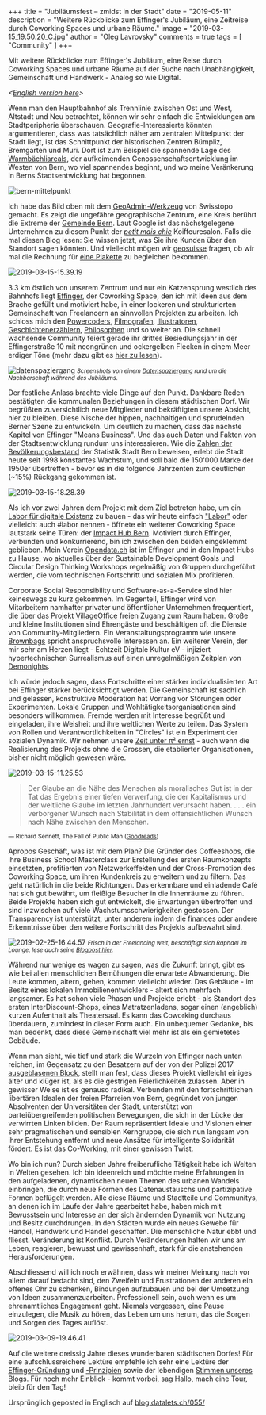 +++
title = "Jubiläumsfest – zmidst in der Stadt"
date = "2019-05-11"
description = "Weitere Rückblicke zum Effinger's Jubiläum, eine Zeitreise durch Coworking Spaces und urbane Räume."
image = "2019-03-15_19.50.20_C.jpg"
author = "Oleg Lavrovsky"
comments = true
tags = [ "Community" ]
+++

<div class="lead">
Mit weitere Rückblicke zum Effinger's Jubiläum, eine Reise durch Coworking Spaces und urbane Räume auf der Suche nach Unabhängigkeit, Gemeinschaft und Handwerk - Analog so wie Digital.
</div>

_<[English version here](https://blog.datalets.ch/055)>_

Wenn man den Hauptbahnhof als Trennlinie zwischen Ost und West, Altstadt und Neu betrachtet, können wir sehr einfach die Entwicklungen am Stadtperipherie überschauen. Geografie-Interessierte könnten argumentieren, dass was tatsächlich näher am zentralen Mittelpunkt der Stadt liegt, ist das Schnittpunkt der historischen Zentren Bümpliz, Bremgarten und Muri. Dort ist zum Beispiel die spannende Lage des [Warmbächliareals](https://www.warmbaechli.ch/), der aufkeimenden Genossenschaftsentwicklung im Westen von Bern, wo viel spannendes beginnt, und wo meine Veränkerung in Berns Stadtsentwicklung hat begonnen.

![bern-mittelpunkt](https://blog.datalets.ch/content/images/2019/03/bern-mittelpunkt.jpg)

Ich habe das Bild oben mit dem [GeoAdmin-Werkzeug](https://s.geo.admin.ch/80bb687158)  von Swisstopo gemacht. Es zeigt die ungefähre geographische Zentrum, eine Kreis berührt die Extreme der [Gemeinde Bern](https://map.geo.admin.ch/?lang=en&topic=ech&bgLayer=ch.swisstopo.pixelkarte-farbe&layers=ch.swisstopo.swissboundaries3d-gemeinde-flaeche.fill,ch.swisstopo.zeitreihen,ch.bfs.gebaeude_wohnungs_register,ch.bav.haltestellen-oev,ch.swisstopo.swisstlm3d-wanderwege&layers_visibility=true,false,false,false,false&layers_timestamp=,18641231,,,). Laut Google ist das nächstgelegene Unternehmen zu diesem Punkt der _[petit mais chic](http://www.petitmaischic.com/)_ Koiffeuresalon. Falls die mal diesen Blog lesen: Sie wissen jetzt, was Sie ihre Kunden über den Standort sagen könnten. Und vielleicht mögen wir [geosuisse](http://www.wandersite.ch/geographischer_mittelpunkt.html) fragen, ob wir mal die Rechnung für [eine Plakette](http://www.wandersite.ch/geosuisse_BE.jpg) zu begleichen bekommen.

![2019-03-15-15.39.19](https://blog.datalets.ch/content/images/2019/03/2019-03-15-15.39.19.jpg)

3.3 km östlich von unserem Zentrum und nur ein Katzensprung westlich des Bahnhofs liegt [Effinger](https://effinger.ch), der Coworking Space, den ich mit Ideen aus dem Brache gefüllt und motiviert habe, in einer lockeren und strukturierten Gemeinschaft von Freelancern an sinnvollen Projekten zu arbeiten. Ich schloss mich den [Powercoders](https://blog.datalets.ch/030/), [Filmografen](https://movingwater.ch/), [Illustratoren](https://blog.datalets.ch/032/), [Geschichtenerzählern](https://www.effinger.ch/blog/kurtli-hilft-uns-beim-storytelling/), [Philosophen](https://www.effinger.ch/blog/open-debate-direkte-demokratie-verbindet/) und so weiter an. Die schnell wachsende Community feiert gerade ihr drittes Besiedlungsjahr in der Effingerstraße 10 mit neongrünen und ockergelben Flecken in einem Meer erdiger Töne (mehr dazu gibt es [hier zu lesen](https://www.effinger.ch/blog/jubilaeumsfest-der-ausbruch-in-bildern/)).

![datenspaziergang](https://blog.datalets.ch/content/images/2019/05/datenspaziergang.jpg)
<small>_Screenshots von einem [Datenspaziergang](https://slack-files.com/T031CHQFJ-FFQBE9M8X-d1bdc48cb0) rund um die Nachbarschaft während des Jubiläums._</small>

Der festliche Anlass brachte viele Dinge auf den Punkt. Dankbare Reden bestätigten die kommunalen Beziehungen in diesem städtischen Dorf. Wir begrüßten zuversichtlich neue Mitglieder und bekräftigten unsere Absicht, hier zu bleiben. Diese Nische der hippen, nachhaltigen und sprudelnden Berner Szene zu entwickeln. Um deutlich zu machen, dass das nächste Kapitel von Effinger "Means Business". Und das auch Daten und Fakten von der Stadtsentwicklung rundum uns interessieren. Wie die [Zahlen der Bevölkerungsbestand](https://www.bern.ch/themen/stadt-recht-und-politik/bern-in-zahlen/katost/01bev) der Statistik Stadt Bern beweisen, erlebt die Stadt heute seit 1998 konstantes Wachstum, und soll bald die 150'000 Marke der 1950er übertreffen - bevor es in die folgende Jahrzenten zum deutlichen (~15%) Rückgang gekommen ist.

![2019-03-15-18.28.39](https://blog.datalets.ch/content/images/2019/03/2019-03-15-18.28.39.jpg)

Als ich vor zwei Jahren dem Projekt mit dem Ziel betreten habe, um ein [Labor für digitale Existenz](https://blog.datalets.ch/e-0010/) zu bauen - das wir heute einfach ["Labor"](https://www.effinger.ch/raeume/labor/) oder vielleicht auch #labor nennen - öffnete ein weiterer Coworking Space lautstark seine Türen: der [Impact Hub Bern](https://bern.impacthub.net/). Motiviert durch Effinger, verbunden und konkurrierend, bin ich zwischen den beiden eingeklemmt geblieben. Mein Verein [Opendata.ch](https://opendata.ch) ist im Effinger und in den Impact Hubs zu Hause, wo aktuelles über der Sustainable Development Goals und Circular Design Thinking Workshops regelmäßig von Gruppen durchgeführt werden, die vom technischen Fortschritt und sozialen Mix profitieren.

Corporate Social Responsibility und Software-as-a-Service sind hier keineswegs zu kurz gekommen. Im Gegenteil, Effinger wird von Mitarbeitern namhafter privater und öffentlicher Unternehmen frequentiert, die über das Projekt [VillageOffice](https://villageoffice.ch/en/) freien Zugang zum Raum haben. Große und kleine Institutionen sind Ehrengäste und beschäftigen oft die Dienste von Community-Mitgliedern. Ein Veranstaltungsprogramm wie unsere [Brownbags](https://effinger.ch/brownbag) spricht anspruchsvolle Interessen an. Ein weiterer Verein, der mir sehr am Herzen liegt - Echtzeit Digitale Kultur eV - injiziert hypertechnischen Surrealismus auf einen unregelmäßigen Zeitplan von [Demonights](https://blog.datalets.ch/031/).

Ich würde jedoch sagen, dass Fortschritte einer stärker individualisierten Art bei Effinger stärker berücksichtigt werden. Die Gemeinschaft ist sachlich und gelassen, konstruktive Moderation hat Vorrang vor Störungen oder Experimenten. Lokale Gruppen und Wohltätigkeitsorganisationen sind besonders willkommen. Fremde werden mit Interesse begrüßt und eingeladen, ihre Weisheit und ihre weltlichen Werte zu teilen. Das System von Rollen und Verantwortlichkeiten in "Circles" ist ein Experiment der sozialen Dynamik. Wir nehmen unsere [Zeit unter π² ernst](https://www.effinger.ch/blog/lego-und-pi-quadrat-prozent/) - auch wenn die Realisierung des Projekts ohne die Grossen, die etablierter Organisationen, bisher nicht möglich gewesen wäre.

![2019-03-15-11.25.53](https://blog.datalets.ch/content/images/2019/03/2019-03-15-11.25.53.jpg)

> Der Glaube an die Nähe des Menschen als moralisches Gut ist in der Tat das Ergebnis einer tiefen Verwerfung, die der Kapitalismus und der weltliche Glaube im letzten Jahrhundert verursacht haben. ..... ein verborgener Wunsch nach Stabilität in dem offensichtlichen Wunsch nach Nähe zwischen den Menschen. 

<small>― Richard Sennett, The Fall of Public Man ([Goodreads](https://www.goodreads.com/work/quotes/2044624-the-fall-of-public-man))</small>

Apropos Geschäft, was ist mit dem Plan? Die Gründer des Coffeeshops, die ihre Business School Masterclass zur Erstellung des ersten Raumkonzepts einsetzten, profitierten von Netzwerkeffekten und der Cross-Promotion des Coworking Space, um ihren Kundenkreis zu erweitern und zu filtern. Das geht natürlich in die beide Richtungen. Das erkennbare und einladende Café hat sich gut bewährt, um fleißige Besucher in die Innenräume zu führen. Beide Projekte haben sich gut entwickelt, die Erwartungen übertroffen und sind inzwischen auf viele Wachstumsschwierigkeiten gestossen. Der [Transparency](https://www.effinger.ch/grundsaetze/transparenz/) ist unterstützt, unter anderem indem die [finances](https://www.effinger.ch/finanzen/) oder andere Erkenntnisse über den weitere Fortschritt des Projekts aufbewahrt sind.

![2019-02-25-16.44.57](https://blog.datalets.ch/content/images/2019/03/2019-02-25-16.44.57.jpg)
<small>_Frisch in der Freelancing welt, beschäftigt sich Raphael im Lounge, lese auch seine [Blogpost hier](https://blog.datalets.ch/053/)._</small>

Während nur wenige es wagen zu sagen, was die Zukunft bringt, gibt es wie bei allen menschlichen Bemühungen die erwartete Abwanderung. Die Leute kommen, altern, gehen, kommen vielleicht wieder. Das Gebäude - im Besitz eines lokalen Immobilienentwicklers - altert sich mehrfach langsamer. Es hat schon viele Phasen und Projekte erlebt - als Standort des ersten InterDiscount-Shops, eines Matratzenladens, sogar einen (angeblich) kurzen Aufenthalt als Theatersaal. Es kann das Coworking durchaus überdauern, zumindest in dieser Form auch. Ein unbequemer Gedanke, bis man bedenkt, dass diese Gemeinschaft viel mehr ist als ein gemietetes Gebäude.

Wenn man sieht, wie tief und stark die Wurzeln von Effinger nach unten reichen, im Gegensatz zu den Besatzern auf der von der Polizei 2017 [ausgeblasenen Block](https://www.blick.ch/news/schweiz/bern/strassenschlacht-in-bern-besetzer-verteidigen-haus-mit-feuerwerkskoerper-id6262069.html), stellt man fest, dass dieses Projekt vielleicht einiges älter und klüger ist, als es die gestrigen Feierlichkeiten zulassen. Aber in gewisser Weise ist es genauso radikal. Verbunden mit den fortschrittlichen libertären Idealen der freien Pfarreien von Bern, gegründet von jungen Absolventen der Universitäten der Stadt, unterstützt von parteiübergreifenden politischen Bewegungen, die sich in der Lücke der verwirrten Linken bilden. Der Raum repräsentiert Ideale und Visionen einer sehr pragmatischen und sensiblen Kerngruppe, die sich nun langsam von ihrer Entstehung entfernt und neue Ansätze für intelligente Solidarität fördert. Es ist das Co-Working, mit einer gewissen Twist.

Wo bin ich nun? Durch sieben Jahre freiberufliche Tätigkeit habe ich Welten in Welten gesehen. Ich bin ideenreich und möchte meine Erfahrungen in den aufgeladenen, dynamischen neuen Themen des urbanen Wandels einbringen, die durch neue Formen des Datenaustauschs und partizipative Formen beflügelt werden. Alle diese Räume und Stadtteile und Communitys, an denen ich im Laufe der Jahre gearbeitet habe, haben mich mit Bewusstsein und Interesse an der sich ändernden Dynamik von Nutzung und Besitz durchdrungen. In den Städten wurde ein neues Gewebe für Handel, Handwerk und Handel geschaffen. Die menschliche Natur ebbt und fliesst. Veränderung ist Konflikt. Durch Veränderungen halten wir uns am Leben, reagieren, bewusst und gewissenhaft, stark für die anstehenden Herausforderungen.

Abschliessend will ich noch erwähnen, dass wir meiner Meinung nach vor allem darauf bedacht sind, den Zweifeln und Frustrationen der anderen ein offenes Ohr zu schenken, Bindungen aufzubauen und bei der Umsetzung von Ideen zusammenzuarbeiten. Professionell sein, auch wenn es um ehrenamtliches Engagement geht. Niemals vergessen, eine Pause einzulegen, die Musik zu hören, das Leben um uns herum, das die Sorgen und Sorgen des Tages auflöst.

![2019-03-09-19.46.41](https://blog.datalets.ch/content/images/2019/03/2019-03-09-19.46.41.jpg)

Auf die weitere dreissig Jahre dieses wunderbaren städtischen Dorfes! Für eine aufschlussreichere Lektüre empfehle ich sehr eine Lektüre der [Effinger-Gründung](https://www.effinger.ch/geschichte/) und [-Prinzipien](https://www.effinger.ch/grundsaetze/) sowie der lebendigen [Stimmen unseres Blogs](https://www.effinger.ch/blog/). Für noch mehr Einblick - kommt vorbei, sag Hallo, mach eine Tour, bleib für den Tag!

Ursprünglich geposted in Englisch auf [blog.datalets.ch/055/](https://blog.datalets.ch/055)
